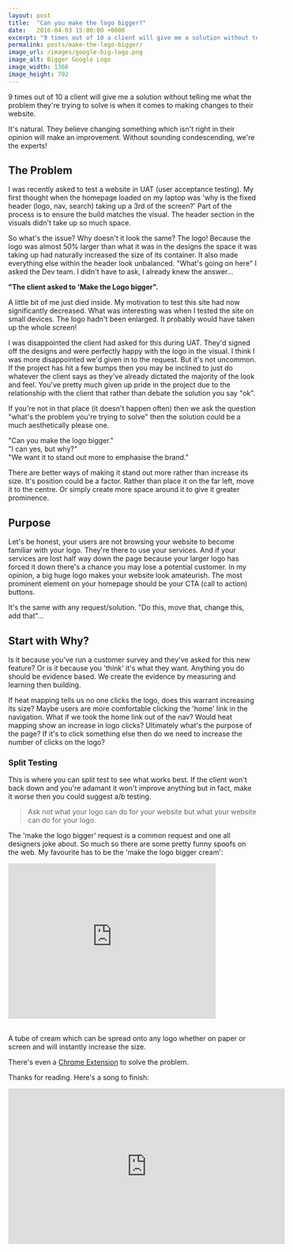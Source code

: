 ```yaml
---
layout: post
title:  "Can you make the logo bigger?"
date:   2016-04-03 15:00:00 +0000
excerpt: "9 times out of 10 a client will give me a solution without telling me what the problem they're trying to solve is when it comes to making changes to their website."
permalink: posts/make-the-logo-bigger/
image_url: /images/google-big-logo.png
image_alt: Bigger Google Logo
image_width: 1366
image_height: 702
---
```


<p class="lead">9 times out of 10 a client will give me a solution without telling me what the problem they're trying to solve is when it comes to making changes to their website.</p>

It's natural. They believe changing something which isn't right in their opinion will make an improvement. Without sounding condescending, we're the experts!  

## The Problem

I was recently asked to test a website in UAT (user acceptance testing). My first thought when the homepage loaded on my laptop was 'why is the fixed header (logo, nav, search) taking up a 3rd of the screen?' Part of the process is to ensure the build matches the visual. The header section in the visuals didn't take up so much space. 

So what's the issue? Why doesn't it look the same? The logo! Because the logo was almost 50% larger than what it was in the designs the space it was taking up had naturally increased the size of its container. It also made everything else within the header look unbalanced. "What's going on here" I asked the Dev team. I didn't have to ask, I already knew the answer... 

<b>"The client asked to 'Make the Logo bigger".</b>

A little bit of me just died inside. My motivation to test this site had now significantly decreased. 
What was interesting was when I tested the site on small devices. The logo hadn't been enlarged. It probably would have taken up the whole screen!

I was disappointed the client had asked for this during UAT. They'd signed off the designs and were perfectly happy with the logo in the visual. I think I was more disappointed we'd given in to the request. But it's not uncommon. If the project has hit a few bumps then you may be inclined to just do whatever the client says as they've already dictated the majority of the look and feel. You've pretty much given up pride in the project due to the relationship with the client that rather than debate the solution you say "ok". 

If you're not in that place (it doesn't happen often) then we ask the question "what's the problem you're trying to solve" then the solution could be a much aesthetically please one. 

"Can you make the logo bigger."<br>
"I can yes, but why?"<br>
"We want it to stand out more to emphasise the brand."

There are better ways of making it stand out more rather than increase its size. It's position could be a factor. Rather than place it on the far left, move it to the centre. Or simply create more space around it to give it greater prominence. 

## Purpose
Let's be honest, your users are not browsing your website to become familiar with your logo. They're there to use your services. And if your services are lost half way down the page because your larger logo has forced it down there's a chance you may lose a potential customer. In my opinion, a big huge logo makes your website look amateurish. The most prominent element on your homepage should be your CTA (call to action) buttons.

It's the same with any request/solution. "Do this, move that, change this, add that"... 

## Start with Why?
Is it because you've run a customer survey and they've asked for this new feature? Or is it because you 'think' it's what they want.
Anything you do should be evidence based. We create the evidence by measuring and learning then building.

If heat mapping tells us no one clicks the logo, does this warrant increasing its size? 
Maybe users are more comfortable clicking the 'home' link in the navigation. What if we  took the home link out of the nav? Would heat mapping show an increase in logo clicks? 
Ultimately what's the purpose of the page? If it's to click something else then do we need to increase the number of clicks on the logo?

### Split Testing
This is where you can split test to see what works best. If the client won't back down and you're adamant it won't improve anything but in fact, make it worse then you could suggest a/b testing. 

<blockquote>
	<p>Ask not what your logo can do for your website but what your website can do for your logo.</p>
</blockquote>

The 'make the logo bigger' request is a common request and one all designers joke about. So much so there are some pretty funny spoofs on the web. My favourite has to be the 'make the logo bigger cream': 

<!-- Embed -->
<div class="embed-responsive embed-responsive-16by9">
  <iframe width="420" height="315" src="https://www.youtube.com/embed/qgcX0y1Nzhs" frameborder="0" allowfullscreen></iframe>
</div>
<br>

A tube of cream which can be spread onto any logo whether on paper or screen and will instantly increase the size. 

There's even a <a href="https://chrome.google.com/webstore/detail/make-the-logo-bigger/deebfffgmhmombfphcbeknkipbfklmna">Chrome Extension</a> to solve the problem.

Thanks for reading. Here's a song to finish: 

<div class="embed-responsive embed-responsive-16by9">
  <iframe width="560" height="315" src="https://www.youtube.com/embed/5AxwaszFbDw" frameborder="0" allowfullscreen></iframe>
</div>
